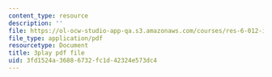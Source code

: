 ```yaml
---
content_type: resource
description: ''
file: https://ol-ocw-studio-app-qa.s3.amazonaws.com/courses/res-6-012-introduction-to-probability-spring-2018/3fd1524a36886732fc1d42324e573dc4_4CkWjk40TBY.pdf
file_type: application/pdf
resourcetype: Document
title: 3play pdf file
uid: 3fd1524a-3688-6732-fc1d-42324e573dc4
---
```


